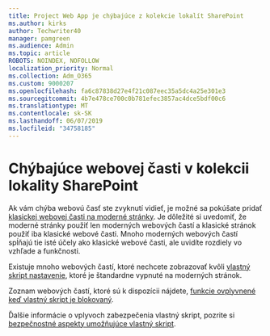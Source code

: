 ```yaml
---
title: Project Web App je chýbajúce z kolekcie lokalít SharePoint
ms.author: kirks
author: Techwriter40
manager: pamgreen
ms.audience: Admin
ms.topic: article
ROBOTS: NOINDEX, NOFOLLOW
localization_priority: Normal
ms.collection: Adm_O365
ms.custom: 9000207
ms.openlocfilehash: fa6c87838d27e4f21c087eec35a5dc4a25e301e3
ms.sourcegitcommit: 4b7e478ce700c0b781efec3857ac4dce5bdf00c6
ms.translationtype: MT
ms.contentlocale: sk-SK
ms.lasthandoff: 06/07/2019
ms.locfileid: "34758185"
---
```

# <a name="missing-web-part-in-sharepoint-site-collection"></a>Chýbajúce webovej časti v kolekcii lokality SharePoint

Ak vám chýba webovú časť ste zvyknutí vidieť, je možné sa pokúšate pridať [klasickej webovej časti na moderné stránky](https://support.office.com/article/classic-and-modern-web-part-experiences-3fdae6c3-8fc1-49ab-8708-8c104b882e64). Je dôležité si uvedomiť, že moderné stránky použiť len moderných webových častí a klasické stránok použiť iba klasické webové časti. Mnoho moderných webových častí spĺňajú tie isté účely ako klasické webové časti, ale uvidíte rozdiely vo vzhľade a funkčnosti.

Existuje mnoho webových častí, ktoré nechcete zobrazovať kvôli [vlastný skript nastavenie](https://docs.microsoft.com/sharepoint/allow-or-prevent-custom-script), ktoré je štandardne vypnuté na moderných stránok. 

Zoznam webových častí, ktoré sú k dispozícii nájdete, [funkcie ovplyvnené keď vlastný skript je blokovaný](https://docs.microsoft.com/sharepoint/allow-or-prevent-custom-script#features-affected-when-custom-script-is-blocked).

 Ďalšie informácie o vplyvoch zabezpečenia vlastný skript, pozrite si [bezpečnostné aspekty umožňujúce vlastný skript](https://docs.microsoft.com/sharepoint/security-considerations-of-allowing-custom-script).
